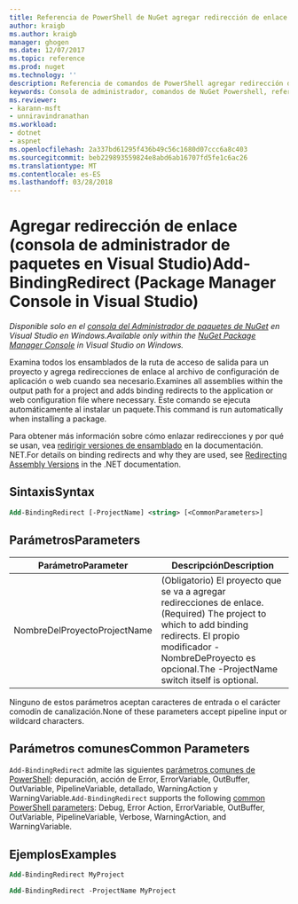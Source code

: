 ```yaml
---
title: Referencia de PowerShell de NuGet agregar redirección de enlace | Documentos de Microsoft
author: kraigb
ms.author: kraigb
manager: ghogen
ms.date: 12/07/2017
ms.topic: reference
ms.prod: nuget
ms.technology: ''
description: Referencia de comandos de PowerShell agregar redirección de enlace en la consola de administrador de paquetes de NuGet en Visual Studio.
keywords: Consola de administrador, comandos de NuGet Powershell, referencia de NuGet Powershell, agregar redirección de enlace de paquete de NuGet
ms.reviewer:
- karann-msft
- unniravindranathan
ms.workload:
- dotnet
- aspnet
ms.openlocfilehash: 2a337bd61295f436b49c56c1680d07ccc6a8c403
ms.sourcegitcommit: beb229893559824e8abd6ab16707fd5fe1c6ac26
ms.translationtype: MT
ms.contentlocale: es-ES
ms.lasthandoff: 03/28/2018
---
```

# <a name="add-bindingredirect-package-manager-console-in-visual-studio"></a><span data-ttu-id="dec41-104">Agregar redirección de enlace (consola de administrador de paquetes en Visual Studio)</span><span class="sxs-lookup"><span data-stu-id="dec41-104">Add-BindingRedirect (Package Manager Console in Visual Studio)</span></span>

<span data-ttu-id="dec41-105">*Disponible solo en el [consola del Administrador de paquetes de NuGet](package-manager-console.md) en Visual Studio en Windows.*</span><span class="sxs-lookup"><span data-stu-id="dec41-105">*Available only within the [NuGet Package Manager Console](package-manager-console.md) in Visual Studio on Windows.*</span></span>

<span data-ttu-id="dec41-106">Examina todos los ensamblados de la ruta de acceso de salida para un proyecto y agrega redirecciones de enlace al archivo de configuración de aplicación o web cuando sea necesario.</span><span class="sxs-lookup"><span data-stu-id="dec41-106">Examines all assemblies within the output path for a project and adds binding redirects to the application or web configuration file where necessary.</span></span> <span data-ttu-id="dec41-107">Este comando se ejecuta automáticamente al instalar un paquete.</span><span class="sxs-lookup"><span data-stu-id="dec41-107">This command is run automatically when installing a package.</span></span>

<span data-ttu-id="dec41-108">Para obtener más información sobre cómo enlazar redirecciones y por qué se usan, vea [redirigir versiones de ensamblado](/dotnet/framework/configure-apps/redirect-assembly-versions) en la documentación. NET.</span><span class="sxs-lookup"><span data-stu-id="dec41-108">For details on binding redirects and why they are used, see [Redirecting Assembly Versions](/dotnet/framework/configure-apps/redirect-assembly-versions) in the .NET documentation.</span></span>

## <a name="syntax"></a><span data-ttu-id="dec41-109">Sintaxis</span><span class="sxs-lookup"><span data-stu-id="dec41-109">Syntax</span></span>

```ps
Add-BindingRedirect [-ProjectName] <string> [<CommonParameters>]
```

## <a name="parameters"></a><span data-ttu-id="dec41-110">Parámetros</span><span class="sxs-lookup"><span data-stu-id="dec41-110">Parameters</span></span>

| <span data-ttu-id="dec41-111">Parámetro</span><span class="sxs-lookup"><span data-stu-id="dec41-111">Parameter</span></span> | <span data-ttu-id="dec41-112">Descripción</span><span class="sxs-lookup"><span data-stu-id="dec41-112">Description</span></span> |
| --- | --- |
| <span data-ttu-id="dec41-113">NombreDelProyecto</span><span class="sxs-lookup"><span data-stu-id="dec41-113">ProjectName</span></span> | <span data-ttu-id="dec41-114">(Obligatorio) El proyecto que se va a agregar redirecciones de enlace.</span><span class="sxs-lookup"><span data-stu-id="dec41-114">(Required) The project to which to add binding redirects.</span></span> <span data-ttu-id="dec41-115">El propio modificador - NombreDeProyecto es opcional.</span><span class="sxs-lookup"><span data-stu-id="dec41-115">The -ProjectName switch itself is optional.</span></span> |

<span data-ttu-id="dec41-116">Ninguno de estos parámetros aceptan caracteres de entrada o el carácter comodín de canalización.</span><span class="sxs-lookup"><span data-stu-id="dec41-116">None of these parameters accept pipeline input or wildcard characters.</span></span>

## <a name="common-parameters"></a><span data-ttu-id="dec41-117">Parámetros comunes</span><span class="sxs-lookup"><span data-stu-id="dec41-117">Common Parameters</span></span>

<span data-ttu-id="dec41-118">`Add-BindingRedirect` admite las siguientes [parámetros comunes de PowerShell](http://go.microsoft.com/fwlink/?LinkID=113216): depuración, acción de Error, ErrorVariable, OutBuffer, OutVariable, PipelineVariable, detallado, WarningAction y WarningVariable.</span><span class="sxs-lookup"><span data-stu-id="dec41-118">`Add-BindingRedirect` supports the following [common PowerShell parameters](http://go.microsoft.com/fwlink/?LinkID=113216): Debug, Error Action, ErrorVariable, OutBuffer, OutVariable, PipelineVariable, Verbose, WarningAction, and WarningVariable.</span></span>

## <a name="examples"></a><span data-ttu-id="dec41-119">Ejemplos</span><span class="sxs-lookup"><span data-stu-id="dec41-119">Examples</span></span>

```ps
Add-BindingRedirect MyProject

Add-BindingRedirect -ProjectName MyProject
```